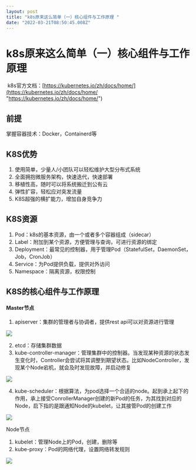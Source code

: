 ```yaml
---
layout: post
title: "k8s原来这么简单（一）核心组件与工作原理 "
date: "2022-03-21T08:50:45.008Z"
---
```

k8s原来这么简单（一）核心组件与工作原理
=====================

 k8s官方文档：[https://kubernetes.io/zh/docs/home/](https://kubernetes.io/zh/docs/home/ "https://kubernetes.io/zh/docs/home/")

前提
--

掌握容器技术：Docker，Containerd等

K8S优势
-----

1.  使用简单，少量人/小团队可以轻松维护大型分布式系统
2.  全面拥抱微服务架构，快速迭代，快速部署
3.  移植性高，随时可以将系统搬迁到公有云
4.  弹性扩容，轻松应对突发流量
5.  K8S超强的横扩能力，增加自身竞争力

K8S资源
-----

1.  Pod：k8s的基本资源，由一个或者多个容器组成（sidecar）
2.  Label：附加到某个资源，方便管理与查询，可进行资源的绑定
3.  Deployment：最常见的控制器，用于管理Pod（StatefulSet，DaemonSet，Job，CronJob）
4.  Service：为Pod提供负载，提供对外访问
5.  Namespace：隔离资源，权限控制

K8S的核心组件与工作原理
-------------

#### Master节点

1.  apiserver：集群的管理者与协调者，提供rest api可以对资源进行管理

![](https://s5p62nt4kn.feishu.cn/space/api/box/stream/download/asynccode/?code=ZDUzOWUyMTBkNDE1NzZlMDZmYjMwNTNmNzIxOGRiZWRfMWE1NDFvdmNGUU5hcUFYeXhIakNQTTBrd2c5UEhGMkJfVG9rZW46Ym94Y252eGdNdGJWMmNKZTBDdnRDeEZ2QTNiXzE2NDc4NTA0MDM6MTY0Nzg1NDAwM19WNA)

2.  etcd：存储集群数据
3.  kube-controller-manager：管理集群中的控制器。当发现某种资源的状态发生变化时，Controller会尝试将其调整到期望状态。比如NodeController，发现某个Node宕机，就会及时发现故障，并启动修复

![](https://s5p62nt4kn.feishu.cn/space/api/box/stream/download/asynccode/?code=MTgxODQ5NDQ3MDQ2MDMyNjUzOTI2ZWVmYmI2MzgwMDFfNWlKQjBBdFkySWMwT1AwVHNwVjNlQzN0TTNUOVRqSjlfVG9rZW46Ym94Y25oQXZOMFhlWFdPQnVQMkY4ZEJMcVliXzE2NDc4NTA0MDM6MTY0Nzg1NDAwM19WNA)

4.  kube-scheduler：根据算法，为pod选择一个合适的node。起到承上起下的作用，承上接受ConrollerManager创建的新Pod的任务，为其找到对应的Node，启下指的是跟通知Node的kubelet，让其接管Pod的创建工作

![](https://s5p62nt4kn.feishu.cn/space/api/box/stream/download/asynccode/?code=YjVmNjY5MTRjOWJkODYwMmM2ZjlhMTg2MmJjMmIzN2ZfM2IwYXpXRWlxdzJEY3YzRXJmREUxTERGT2RtOGxHd2hfVG9rZW46Ym94Y25XR1FEQ0RUWXBZa3JEa2dBOWNSQ2hkXzE2NDc4NTA0MDM6MTY0Nzg1NDAwM19WNA)

Node节点

1.  kubelet：管理Node上的Pod，创建，删除等
2.  kube-proxy：Pod的网络代理，设置网络转发规则

![](https://s5p62nt4kn.feishu.cn/space/api/box/stream/download/asynccode/?code=Y2UxMzE3ZDY5NGUxZTAyMDAxMTNlYmY5MGRjZmNiZDJfS0xCTkhPalVJWElJc1A3ZnJyNTk0RWE4d3ROME85WlhfVG9rZW46Ym94Y25pczhJSHlSekRWUm9Qd2VnREZtenVnXzE2NDc4NTA0MDM6MTY0Nzg1NDAwM19WNA)